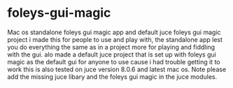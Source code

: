 # foleys-gui-magic
Mac os standalone foleys gui magic app and default juce foleys gui magic project
i made this for people to use and play with, the standalone app lest you do everything the same as in a project more for playing and fiddling with the gui.
alo made a default juce project that is set up with foleys gui magic as the default gui for anyone to use cause i had trouble getting it to work this is also
tested on juce version 8.0.6 and latest mac os.
Note please add the missing juce libary and the foleys gui magic in the juce modules.
